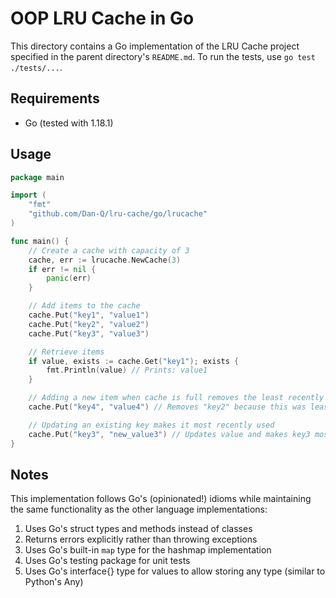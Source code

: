 # OOP LRU Cache in Go

This directory contains a Go implementation of the LRU Cache project specified in the parent
directory's `README.md`. To run the tests, use `go test ./tests/...`.

## Requirements

- Go (tested with 1.18.1)

## Usage

```go
package main

import (
	"fmt"
	"github.com/Dan-Q/lru-cache/go/lrucache"
)

func main() {
	// Create a cache with capacity of 3
	cache, err := lrucache.NewCache(3)
	if err != nil {
		panic(err)
	}

	// Add items to the cache
	cache.Put("key1", "value1")
	cache.Put("key2", "value2")
	cache.Put("key3", "value3")

	// Retrieve items
	if value, exists := cache.Get("key1"); exists {
		fmt.Println(value) // Prints: value1
	}

	// Adding a new item when cache is full removes the least recently used item
	cache.Put("key4", "value4") // Removes "key2" because this was least recently used

	// Updating an existing key makes it most recently used
	cache.Put("key3", "new_value3") // Updates value and makes key3 most recently used
}
```

## Notes

This implementation follows Go's (opinionated!) idioms while maintaining the same functionality
as the other language implementations:

1. Uses Go's struct types and methods instead of classes
2. Returns errors explicitly rather than throwing exceptions
3. Uses Go's built-in `map` type for the hashmap implementation
4. Uses Go's testing package for unit tests
5. Uses Go's interface{} type for values to allow storing any type (similar to Python's Any)

